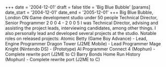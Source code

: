 +++
date = '2004-12-01'
draft = false
title = 'Big Blue Bubble'
[params]
  date_start = '2004-12-01'
  date_end = '2005-12-01'
+++
Big Blue Bubble, London ON
Game development studio under 50 people
Technical Director, Senior Programmer
2 0 0 4 - 2 0 0 5
I was Technical Director, advising and assisting the project
leads, interviewing candidates, among other things. I also
personally lead and developed several projects at the studio.
Notable roles on released projects:
Atomic Betty (Game Boy Advance) - Lead, Engine Programmer
Dragon Tower (J2ME Mobile) - Lead Programmer
Mage Knight (Nintendo DS) - (Prototype) AI Programmer
Connect 4 (Mophun) - Complete rewrite port (J2ME to C)
Barry Bonds Home Run History (Mophun) - Complete rewrite port (J2ME to C)